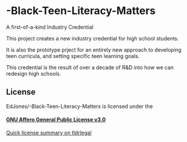 # -Black-Teen-Literacy-Matters
A first-of-a-kind Industry Credential

This project creates a new industry credential for high school students. 

It is also the prototype prject for an entirely new approach to developing teen curricula, and setting specific teen learning goals.

This credential is the result of over a decade of R&D into how we can redesign high schools. 


## License
EdJones/-Black-Teen-Literacy-Matters is licensed under the
#### [GNU Affero General Public License v3.0](https://github.com/EdJones/-Black-Teen-Literacy-Matters/blob/main/license)

[Quick license summary on tldrlegal](https://tldrlegal.com/license/gnu-affero-general-public-license-v3-(agpl-3.0))
